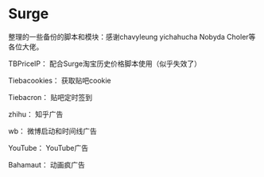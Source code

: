 # Surge
整理的一些备份的脚本和模块：感谢chavyleung yichahucha Nobyda Choler等各位大佬。

TBPriceIP： 配合Surge淘宝历史价格脚本使用（似乎失效了）

Tiebacookies： 获取贴吧cookie

Tiebacron： 贴吧定时签到

zhihu： 知乎广告

wb： 微博启动和时间线广告

YouTube： YouTube广告

Bahamaut： 动画疯广告
